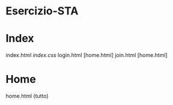# Esercizio-STA

# Index
index.html *index.css*
    login.html [home.html]
    join.html [home.html]

# Home
home.html
    (tutto)


